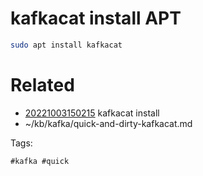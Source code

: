 # kafkacat install APT
```bash
sudo apt install kafkacat
```

# Related

- [20221003150215](/zet/20221003150215/README.md) kafkacat install
- ~/kb/kafka/quick-and-dirty-kafkacat.md

Tags:

    #kafka #quick 
